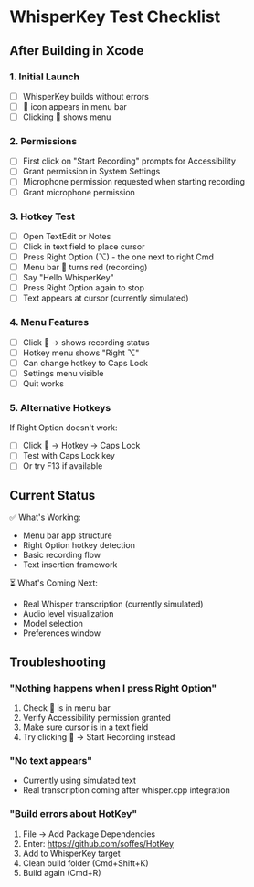 # WhisperKey Test Checklist

## After Building in Xcode

### 1. Initial Launch
- [ ] WhisperKey builds without errors
- [ ] 🎤 icon appears in menu bar
- [ ] Clicking 🎤 shows menu

### 2. Permissions
- [ ] First click on "Start Recording" prompts for Accessibility
- [ ] Grant permission in System Settings
- [ ] Microphone permission requested when starting recording
- [ ] Grant microphone permission

### 3. Hotkey Test
- [ ] Open TextEdit or Notes
- [ ] Click in text field to place cursor
- [ ] Press Right Option (⌥) - the one next to right Cmd
- [ ] Menu bar 🎤 turns red (recording)
- [ ] Say "Hello WhisperKey"
- [ ] Press Right Option again to stop
- [ ] Text appears at cursor (currently simulated)

### 4. Menu Features
- [ ] Click 🎤 → shows recording status
- [ ] Hotkey menu shows "Right ⌥"
- [ ] Can change hotkey to Caps Lock
- [ ] Settings menu visible
- [ ] Quit works

### 5. Alternative Hotkeys
If Right Option doesn't work:
- [ ] Click 🎤 → Hotkey → Caps Lock
- [ ] Test with Caps Lock key
- [ ] Or try F13 if available

## Current Status

✅ What's Working:
- Menu bar app structure
- Right Option hotkey detection
- Basic recording flow
- Text insertion framework

⏳ What's Coming Next:
- Real Whisper transcription (currently simulated)
- Audio level visualization
- Model selection
- Preferences window

## Troubleshooting

### "Nothing happens when I press Right Option"
1. Check 🎤 is in menu bar
2. Verify Accessibility permission granted
3. Make sure cursor is in a text field
4. Try clicking 🎤 → Start Recording instead

### "No text appears"
- Currently using simulated text
- Real transcription coming after whisper.cpp integration

### "Build errors about HotKey"
1. File → Add Package Dependencies
2. Enter: https://github.com/soffes/HotKey
3. Add to WhisperKey target
4. Clean build folder (Cmd+Shift+K)
5. Build again (Cmd+R)